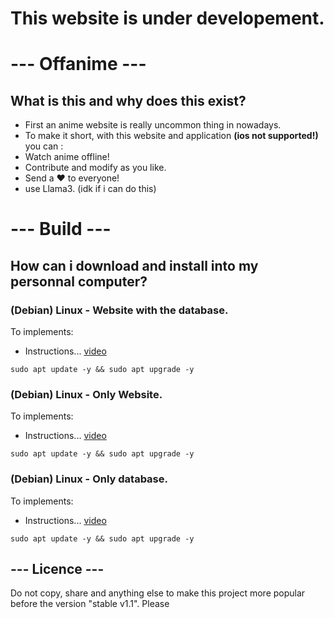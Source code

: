 # **This website is under developement.**

# --- Offanime ---

## What is this and why does this exist?

- First an anime website is really uncommon thing in nowadays.
- To make it short, with this website and application **(ios not supported!)** you can :
- Watch anime offline!
- Contribute and modify as you like.
- Send a ♥️ to everyone!
- use Llama3. (idk if i can do this)

# --- Build ---

## How can i download and install into my personnal computer?

### **(Debian) Linux - Website with the database.**

To implements: 
- Instructions... [video](https://alinkofavideo.com/explaination-of-website-and-database/)

```
sudo apt update -y && sudo apt upgrade -y
```

### **(Debian) Linux - Only Website.**

To implements: 
- Instructions... [video](https://alinkofavideo.com/explaination-of-website/)

```
sudo apt update -y && sudo apt upgrade -y
```

### **(Debian) Linux - Only database.** 

To implements: 
- Instructions... [video](https://alinkofavideo.com/explaination-of-database/)

```
sudo apt update -y && sudo apt upgrade -y
```

## --- Licence ---

Do not copy, share and anything else to make this project more popular before the version "stable v1.1". Please

